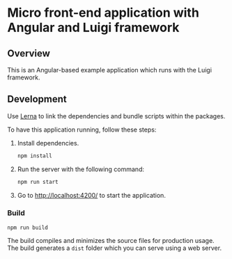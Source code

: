 # Micro front-end application with Angular and Luigi framework

## Overview

This is an Angular-based example application which runs with the Luigi framework.

## Development

Use  [Lerna](https://lerna.js.org) to link the dependencies and bundle scripts within the packages.

To have this application running, follow these steps:

1. Install dependencies.
    ```bash
    npm install
    ```

2. Run the server with the following command: 
    ```bash
    npm run start
    ```

3. Go to [http://localhost:4200/](http://localhost:4200/) to start the application.

### Build

```
npm run build
```

The build compiles and minimizes the source files for production usage.
The build generates a `dist` folder which you can serve using a web server.
